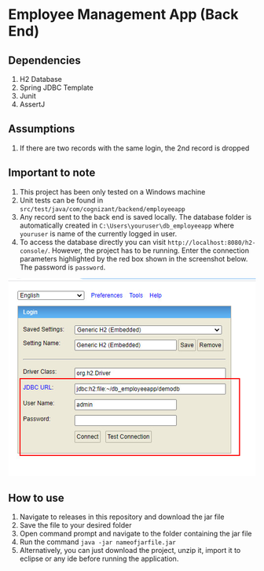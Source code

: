 # Employee Management App (Back End)

## Dependencies

1. H2 Database
2. Spring JDBC Template
3. Junit
4. AssertJ

## Assumptions

1. If there are two records with the same login, the 2nd record is dropped

## Important to note

1. This project has been only tested on a Windows machine 
2. Unit tests can be found in `src/test/java/com/cognizant/backend/employeeapp`
3. Any record sent to the back end is saved locally. The database folder is automatically created in `C:\Users\youruser\db_employeeapp` where `youruser` is name of the currently logged in user.
4. To access the database directly you can visit `http://localhost:8080/h2-console/`. However, the project has to be running. Enter the connection parameters highlighted by the red box shown in the screenshot below. The password is `password`.

![H2 database login](images/jdbclogin.jpg)

## How to use 

1. Navigate to releases in this repository and download the jar file
2. Save the file to your desired folder
3. Open command prompt and navigate to the folder containing the jar file
4. Run the command `java -jar nameofjarfile.jar`
5. Alternatively, you can just download the project, unzip it, import it to eclipse or any ide before running the application.